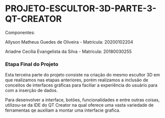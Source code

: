 # PROJETO-ESCULTOR-3D-PARTE-3-QT-CREATOR

Componentes:

Allyson Matheus Guedes de Oliveira - Matrícula: 20200102204 

Ariadne Cecília Evangelista da Silva - Matrícula: 20180030255

### **Etapa Final do Projeto**

Esta terceira parte do projeto consiste na criação do mesmo escultor 3D em que realizamos nas etapas anteriores, porém realizamos a inclusão de conceitos de interfaces gráficas para faciliar a experiência do usuário para com a inserção de dados. 

Para desenvolver a interface, botões, funcionalidades e entre outras coisas, utilizou-se da IDE do QT Creator na qual oferece uma vasta variedade de ferramentas qe auxiliam a montar uma interfacie grafica.

